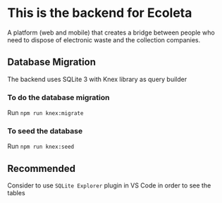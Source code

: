 # This is the backend for Ecoleta

A platform (web and mobile) that creates a bridge between people who need to dispose of electronic waste and the collection companies.

## Database Migration

The backend uses SQLite 3 with Knex library as query builder

### To do the database migration
Run
`npm run knex:migrate`

### To seed the database
Run
`npm run knex:seed`

## Recommended
Consider to use `SQLite Explorer` plugin in VS Code in order to see the tables
